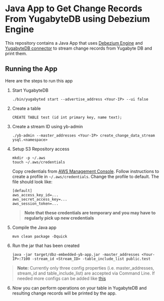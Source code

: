 # Java App to Get Change Records From YugabyteDB using Debezium Engine

This repository contains a Java App that uses [Debezium Engine](https://debezium.io/documentation/reference/stable/development/engine.html) and [YugabyteDB connector](https://github.com/yugabyte/debezium-connector-yugabytedb/tree/main) to stream change records from Yugabyte DB and print them.

## Running the App

Here are the steps to run this app

1. Start YugabyteDB
    ```
    ./bin/yugabyted start --advertise_address <Your-IP> --ui false
    ```
2.  Create a table
    ```
    CREATE TABLE test (id int primary key, name text);
    ```
3. Create a stream ID using yb-admin
    ```
    ./yb-admin --master_addresses <Your-IP> create_change_data_stream ysql.<namespace>
    ```
4. Setup S3 Repository access
    ```    
    mkdir -p ~/.aws
    touch ~/.aws/credentials
    ```
    Copy credentials from [AWS Management
    Console](https://aws.amazon.com/blogs/security/aws-single-sign-on-now-enables-command-line-interface-access-for-aws-accounts-using-corporate-credentials/).
    Follow instructions to create a profile in `~/.aws/credentials`. Change the
    profile to default. The file should look like:

    ```
    [default]
    aws_access_key_id=...
    aws_secret_access_key=...
    aws_session_token=...
    ```
    >**Note that these credentials are temporary and you may have to regularly pick up new credentials**
5. Compile the Java app
    ```
    mvn clean package -Dquick
    ```
5. Run the jar that has been created
    ```
    java -jar target/dbz-embedded-yb-app.jar -master_addresses <Your-IP>:7100 -stream_id <Stream_ID> -table_include_list public.test
    ```
> **Note:**
> Currently only three config properties (i.e. master_addresses, stream_id and table_include_list) are accepted via Command Line. If needed more configs can be added like [this](https://github.com/Sumukh-Phalgaonkar/dbz-embedded-yb-app/blob/main/src/main/java/com/dbzapp/CmdLineOpts.java#L65)

6. Now you can perform operations on your table in YugabyteDB and resulting change records will be printed by the app.

